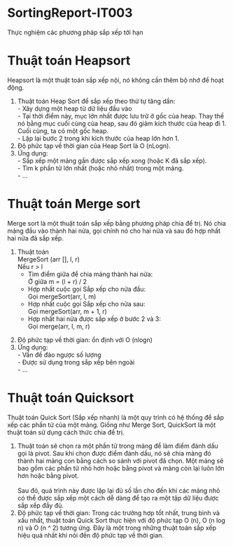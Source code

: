 # SortingReport-IT003
Thực nghiệm các phương pháp sắp xếp tới hạn
# Thuật toán Heapsort
Heapsort là một thuật toán sắp xếp nội, nó không cần thêm bộ nhớ để hoạt động.
  1. Thuật toán Heap Sort để sắp xếp theo thứ tự tăng dần:<br>
    - Xây dựng một heap từ dữ liệu đầu vào<br>
    - Tại thời điểm này, mục lớn nhất được lưu trữ ở gốc của heap. Thay thế nó bằng mục cuối cùng của heap, sau đó giảm kích thước của heap đi 1. Cuối cùng, ta có một gốc heap.<br>
    - Lặp lại bước 2 trong khi kích thước của heap lớn hơn 1.<br>
  2. Độ phức tạp về thời gian của Heap Sort là O (nLogn).
  3.  Ứng dụng:<br>
    - Sắp xếp một mảng gần được sắp xếp xong (hoặc K đã sắp xếp).<br>
    - Tìm k phần tử lớn nhất (hoặc nhỏ nhất) trong một mảng.<br>
    - ...
# Thuật toán Merge sort
Merge sort là một thuật toán sắp xếp bằng phương pháp chia để trị. Nó chia mảng đầu vào thành hai nửa, gọi chính nó cho hai nửa và sau đó hợp nhất hai nửa đã sắp xếp.
  1. Thuật toán<br>
    MergeSort (arr [], l, r)<br>
       Nếu r > l<br>
     - Tìm điểm giữa để chia mảng thành hai nửa:<br>
          Ở giữa m = (l + r) / 2<br>
     - Hợp nhất cuộc gọi Sắp xếp cho nửa đầu:<br>
         Gọi mergeSort(arr, l, m)<br>
     -  Hợp nhất cuộc gọi Sắp xếp cho nửa sau:<br>
        Gọi mergeSort(arr, m + 1, r)<br>
     - Hợp nhất hai nửa được sắp xếp ở bước 2 và 3:<br>
         Gọi merge(arr, l, m, r)<br></p> </blockquote>
  2. Độ phức tạp về thời gian: ổn định với O (nlogn)<br>
  3. Ứng dụng:<br>
    - Vấn đề đảo ngược số lượng<br>
    - Được sử dụng trong sắp xếp bên ngoài<br>
    - ...
# Thuật toán Quicksort
Thuật toán Quick Sort (Sắp xếp nhanh) là một quy trình có hệ thống để sắp xếp các phần tử của một mảng. Giống như Merge Sort, QuickSort là một thuật toán sử dụng cách thức chia để trị.
  1. Thuật toán sẽ chọn ra một phần tử trong mảng để làm điểm đánh dấu gọi là pivot. Sau khi chọn được điểm đánh dấu, nó sẽ chia mảng đó thành hai mảng con bằng cách so sánh với pivot đã chọn. Một mảng sẽ bao gồm các phần tử nhỏ hơn hoặc bằng pivot và mảng còn lại luôn lớn hơn hoặc bằng pivot.<br><br> Sau đó, quá trình này được lặp lại đủ số lần cho đến khi các mảng nhỏ có thể được sắp xếp một cách dễ dàng để tạo ra một tập dữ liệu được sắp xếp đầy đủ.
  2. Độ phức tạp về thời gian: Trong các trường hợp tốt nhất, trung bình và xấu nhất, thuật toán Quick Sort thực hiện với độ phức tạp O (n), O (n log n) và O (n ^ 2) tương ứng. Đây là một trong những thuật toán sắp xếp hiệu quả nhất khi nói đến độ phức tạp về thời gian. 
  
